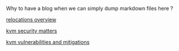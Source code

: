 Why to have a blog when we can simply dump markdown files here ?

[relocations overview](relocations-overview.md)

[kvm security matters](kvm-security-matters.md)

[kvm vulnerabilities and mitigations](kvm-vulnerabilities-and-mitigations.txt)
